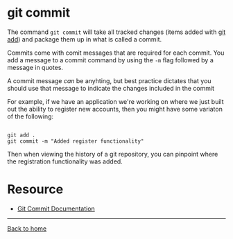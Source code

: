 # git commit

The command `git commit` will take all tracked changes (items added with [git add](./Add.md)) and package them up in what is called a commit.

Commits come with comit messages that are required for each commit. You add a message to a commit command by using the `-m` flag followed by a message in quotes. 

A commit message _can_ be anyhting, but best practice dictates that you should use that message to indicate the changes included in the commit

For example, if we have an application we're working on where we just built out the ability to register new accounts, then you might have some variaton of the following:

```

git add .
git commit -m "Added register functionality"
```

Then when viewing the history of a git repository, you can pinpoint where the registration functionality was added.

# Resource
- [Git Commit Documentation](https://git-scm.com/docs/git-commit)

---

[Back to home](../README.md)